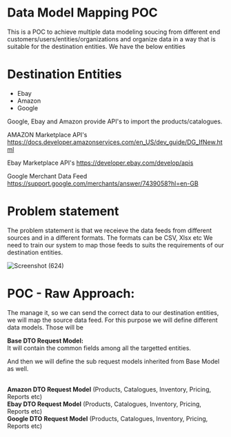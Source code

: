 # Data Model Mapping POC
This is a POC to achieve multiple data modeling soucing from different end customers/users/entities/organizations and organize data in a way that is suitable for the destination entities. We have the below entities

# Destination Entities
- Ebay
- Amazon
- Google
  

Google, Ebay and Amazon provide API's to import the products/catalogues. 

AMAZON Marketplace API's
https://docs.developer.amazonservices.com/en_US/dev_guide/DG_IfNew.html

Ebay Marketplace API's
https://developer.ebay.com/develop/apis

Google Merchant Data Feed
https://support.google.com/merchants/answer/7439058?hl=en-GB


# Problem statement
The problem statement is that we receieve the data feeds from different sources and in a different formats. The formats can be CSV, Xlsx etc We need to train our system to map those feeds to suits the requirements of our destination entities.

![Screenshot (624)](https://www.nembol.com/wp-content/uploads/2023/01/import-from-csv.png)

# POC - Raw Approach:
The manage it, so we can send the correct data to our destination entities, we will map the source data feed. For this purpose we will define different data models. Those will be

**Base DTO Request Model:** <br>
It will contain the common fields among all the targetted entities. <br>

And then we will define the sub request models inherited from Base Model as well. <br><br>

**Amazon DTO Request Model** (Products, Catalogues, Inventory, Pricing, Reports etc)<br>
**Ebay DTO Request Model** (Products, Catalogues, Inventory, Pricing, Reports etc)<br>
**Google DTO Request Model** (Products, Catalogues, Inventory, Pricing, Reports etc)<br>


 

